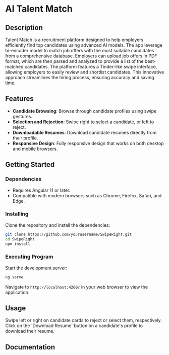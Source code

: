 # AI Talent Match

## Description

Talent Match is a recruitment platform designed to help employers efficiently find top candidates using advanced AI models. The app leverage bi-encoder model to match job offers with the most suitable candidates from a comprehensive database. Employers can upload job offers in PDF format, which are then parsed and analyzed to provide a list of the best-matched candidates. The platform features a Tinder-like swipe interface, allowing employers to easily review and shortlist candidates. This innovative approach streamlines the hiring process, ensuring accuracy and saving time.

## Features

- **Candidate Browsing**: Browse through candidate profiles using swipe gestures.
- **Selection and Rejection**: Swipe right to select a candidate, or left to reject.
- **Downloadable Resumes**: Download candidate resumes directly from their profile.
- **Responsive Design**: Fully responsive design that works on both desktop and mobile browsers.

## Getting Started

### Dependencies

- Requires Angular 11 or later.
- Compatible with modern browsers such as Chrome, Firefox, Safari, and Edge.

### Installing

Clone the repository and install the dependencies:

```bash
git clone https://github.com/yourusername/SwipeRight.git
cd SwipeRight
npm install
```

### Executing Program

Start the development server:

```bash
ng serve
```

Navigate to `http://localhost:4200/` in your web browser to view the application.

## Usage

Swipe left or right on candidate cards to reject or select them, respectively. Click on the 'Download Resume' button on a candidate's profile to download their resume.

## Documentation
